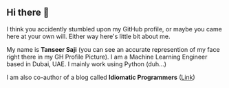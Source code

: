 ## Hi there 👋

I think you accidently stumbled upon my GitHub profile, or maybe you came here at your own will. Either way here's little bit about me.

My name is **Tanseer Saji** (you can see an accurate represention of my face right there in my GH Profile Picture). I am a Machine Learning Engineer based in Dubai, UAE. I mainly work using Python (duh...)

I am also co-author of a blog called **Idiomatic Programmers** ([Link](https://idiomaticprogrammers.com/))
